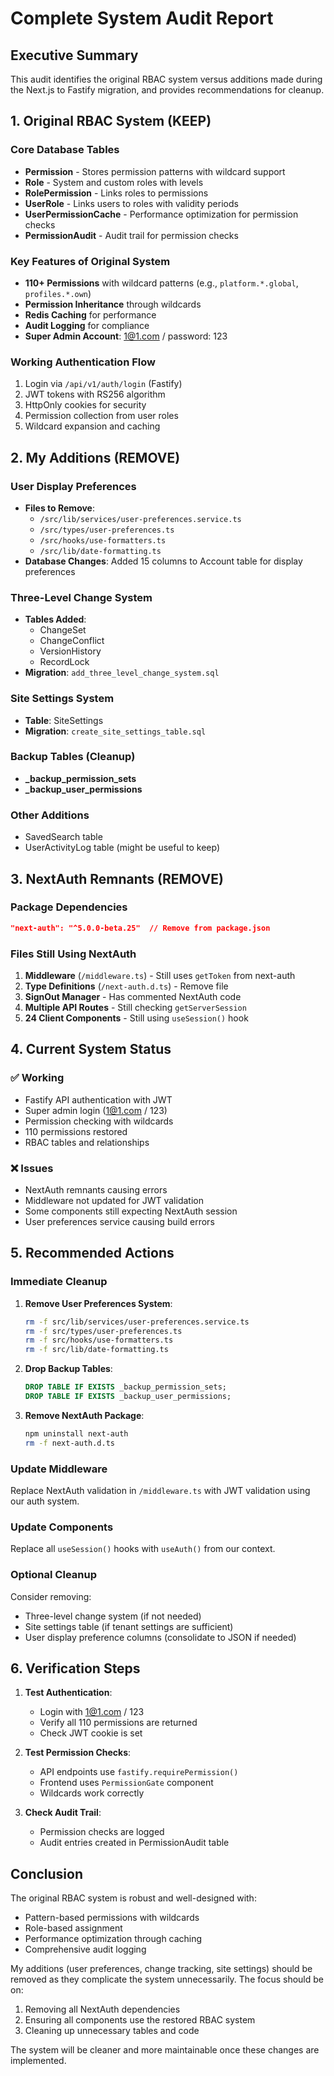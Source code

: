 # Complete System Audit Report

## Executive Summary

This audit identifies the original RBAC system versus additions made during the Next.js to Fastify migration, and provides recommendations for cleanup.

## 1. Original RBAC System (KEEP)

### Core Database Tables
- **Permission** - Stores permission patterns with wildcard support
- **Role** - System and custom roles with levels
- **RolePermission** - Links roles to permissions
- **UserRole** - Links users to roles with validity periods
- **UserPermissionCache** - Performance optimization for permission checks
- **PermissionAudit** - Audit trail for permission checks

### Key Features of Original System
- **110+ Permissions** with wildcard patterns (e.g., `platform.*.global`, `profiles.*.own`)
- **Permission Inheritance** through wildcards
- **Redis Caching** for performance
- **Audit Logging** for compliance
- **Super Admin Account**: 1@1.com / password: 123

### Working Authentication Flow
1. Login via `/api/v1/auth/login` (Fastify)
2. JWT tokens with RS256 algorithm
3. HttpOnly cookies for security
4. Permission collection from user roles
5. Wildcard expansion and caching

## 2. My Additions (REMOVE)

### User Display Preferences
- **Files to Remove**:
  - `/src/lib/services/user-preferences.service.ts`
  - `/src/types/user-preferences.ts`
  - `/src/hooks/use-formatters.ts`
  - `/src/lib/date-formatting.ts`
- **Database Changes**: Added 15 columns to Account table for display preferences

### Three-Level Change System
- **Tables Added**:
  - ChangeSet
  - ChangeConflict
  - VersionHistory
  - RecordLock
- **Migration**: `add_three_level_change_system.sql`

### Site Settings System
- **Table**: SiteSettings
- **Migration**: `create_site_settings_table.sql`

### Backup Tables (Cleanup)
- **_backup_permission_sets**
- **_backup_user_permissions**

### Other Additions
- SavedSearch table
- UserActivityLog table (might be useful to keep)

## 3. NextAuth Remnants (REMOVE)

### Package Dependencies
```json
"next-auth": "^5.0.0-beta.25"  // Remove from package.json
```

### Files Still Using NextAuth
1. **Middleware** (`/middleware.ts`) - Still uses `getToken` from next-auth
2. **Type Definitions** (`/next-auth.d.ts`) - Remove file
3. **SignOut Manager** - Has commented NextAuth code
4. **Multiple API Routes** - Still checking `getServerSession`
5. **24 Client Components** - Still using `useSession()` hook

## 4. Current System Status

### ✅ Working
- Fastify API authentication with JWT
- Super admin login (1@1.com / 123)
- Permission checking with wildcards
- 110 permissions restored
- RBAC tables and relationships

### ❌ Issues
- NextAuth remnants causing errors
- Middleware not updated for JWT validation
- Some components still expecting NextAuth session
- User preferences service causing build errors

## 5. Recommended Actions

### Immediate Cleanup
1. **Remove User Preferences System**:
   ```bash
   rm -f src/lib/services/user-preferences.service.ts
   rm -f src/types/user-preferences.ts
   rm -f src/hooks/use-formatters.ts
   rm -f src/lib/date-formatting.ts
   ```

2. **Drop Backup Tables**:
   ```sql
   DROP TABLE IF EXISTS _backup_permission_sets;
   DROP TABLE IF EXISTS _backup_user_permissions;
   ```

3. **Remove NextAuth Package**:
   ```bash
   npm uninstall next-auth
   rm -f next-auth.d.ts
   ```

### Update Middleware
Replace NextAuth validation in `/middleware.ts` with JWT validation using our auth system.

### Update Components
Replace all `useSession()` hooks with `useAuth()` from our context.

### Optional Cleanup
Consider removing:
- Three-level change system (if not needed)
- Site settings table (if tenant settings are sufficient)
- User display preference columns (consolidate to JSON if needed)

## 6. Verification Steps

1. **Test Authentication**:
   - Login with 1@1.com / 123
   - Verify all 110 permissions are returned
   - Check JWT cookie is set

2. **Test Permission Checks**:
   - API endpoints use `fastify.requirePermission()`
   - Frontend uses `PermissionGate` component
   - Wildcards work correctly

3. **Check Audit Trail**:
   - Permission checks are logged
   - Audit entries created in PermissionAudit table

## Conclusion

The original RBAC system is robust and well-designed with:
- Pattern-based permissions with wildcards
- Role-based assignment
- Performance optimization through caching
- Comprehensive audit logging

My additions (user preferences, change tracking, site settings) should be removed as they complicate the system unnecessarily. The focus should be on:
1. Removing all NextAuth dependencies
2. Ensuring all components use the restored RBAC system
3. Cleaning up unnecessary tables and code

The system will be cleaner and more maintainable once these changes are implemented.